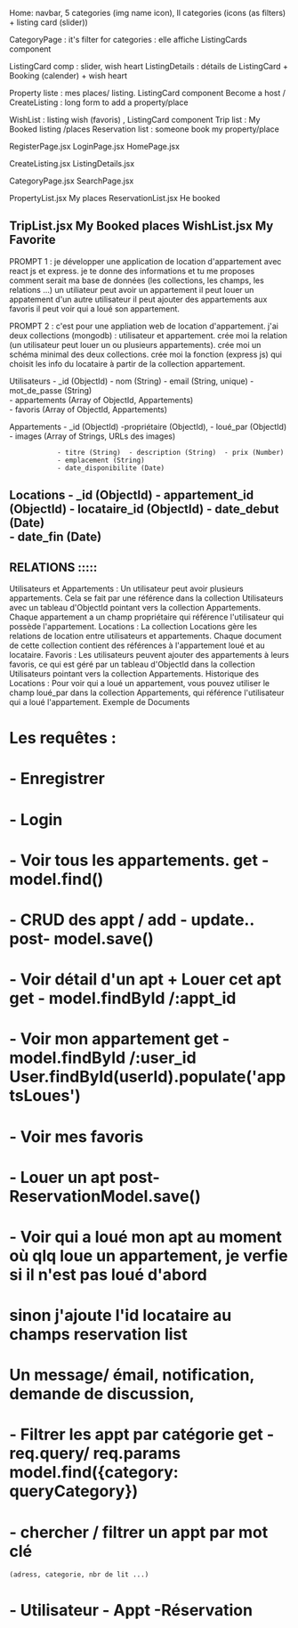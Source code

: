 Home:   navbar, 5 categories (img name icon), 
        ll categories (icons (as filters) + listing card (slider))

CategoryPage : it's filter for categories : elle affiche ListingCards component

ListingCard comp : slider, wish heart
ListingDetails : détails de ListingCard + Booking (calender) + wish heart

Property liste : mes places/ listing. ListingCard component
Become a host / CreateListing : long form to add a property/place

WishList : listing wish (favoris) , ListingCard component
Trip list : My Booked listing /places
Reservation list : someone book my property/place

RegisterPage.jsx
LoginPage.jsx
HomePage.jsx

CreateListing.jsx
ListingDetails.jsx

CategoryPage.jsx
SearchPage.jsx

PropertyList.jsx        My places
ReservationList.jsx     He booked

TripList.jsx            My Booked places
WishList.jsx            My Favorite
-------------------------------------------------
PROMPT 1 :
je développer une application de location d'appartement avec react js et express.
je te donne des informations et tu me proposes comment serait ma base de données (les collections, les champs, les relations ...)
un utiliateur peut avoir un appartement
il peut louer un appatement d'un autre utilisateur
il peut ajouter des appartements aux favoris
il peut voir qui a loué son appartement.

PROMPT 2 :
c'est pour une appliation web de location d'appartement. j'ai deux collections (mongodb) : utilisateur et appartement.
crée moi la relation (un utilisateur peut louer un ou plusieurs appartements).
crée moi un schéma minimal des deux collections.
crée moi la fonction (express js) qui choisit les info du locataire à partir de la collection appartement.



Utilisateurs	- _id (ObjectId)  - nom (String)  - email (String, unique)  - mot_de_passe (String)  
                - appartements (Array of ObjectId, Appartements)  
                - favoris (Array of ObjectId, Appartements)

Appartements	- _id (ObjectId)  -propriétaire (ObjectId), - loué_par (ObjectId)
                - images (Array of Strings, URLs des images)
                
                - titre (String)  - description (String)  - prix (Number)  
                - emplacement (String) 
                - date_disponibilite (Date) 

Locations	- _id (ObjectId)  - appartement_id (ObjectId)  - locataire_id (ObjectId)  - date_debut (Date)  
                - date_fin (Date)
-----------------------------------------------------
RELATIONS :::::
--------------------
Utilisateurs et Appartements :
Un utilisateur peut avoir plusieurs appartements. Cela se fait par une référence dans la collection Utilisateurs avec un tableau d'ObjectId pointant vers la collection Appartements.
Chaque appartement a un champ propriétaire qui référence l'utilisateur qui possède l'appartement.
Locations :
La collection Locations gère les relations de location entre utilisateurs et appartements. Chaque document de cette collection contient des références à l'appartement loué et au locataire.
Favoris :
Les utilisateurs peuvent ajouter des appartements à leurs favoris, ce qui est géré par un tableau d'ObjectId dans la collection Utilisateurs pointant vers la collection Appartements.
Historique des Locations :
Pour voir qui a loué un appartement, vous pouvez utiliser le champ loué_par dans la collection Appartements, qui référence l'utilisateur qui a loué l'appartement.
Exemple de Documents


# Les requêtes :
# - Enregistrer 
# - Login

# - Voir tous les appartements.                 get - model.find()              
# - CRUD des appt / add - update..              post- model.save()

# - Voir détail d'un apt + Louer cet apt        get - model.findById /:appt_id
# - Voir mon appartement                        get - model.findById /:user_id      User.findById(userId).populate('apptsLoues')
# - Voir mes favoris                            
# - Louer un apt                                post- ReservationModel.save()

# - Voir qui a loué mon apt                     au moment où qlq loue un appartement, je verfie si il n'est pas loué d'abord 
#                                               sinon j'ajoute l'id locataire au champs reservation list
#                                               Un message/ émail, notification, demande de discussion,

# - Filtrer les appt par catégorie              get - req.query/ req.params model.find({category: queryCategory}) 
# - chercher / filtrer un appt par mot clé 
    (adress, categorie, nbr de lit ...)



#                       - Utilisateur         - Appt           -Réservation